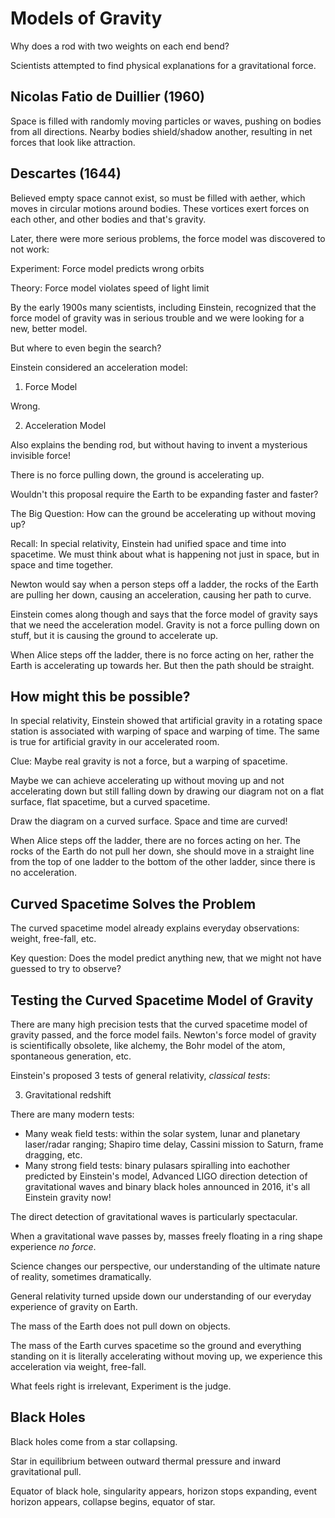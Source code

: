 # Models of Gravity

Why does a rod with two weights on each end bend?

Scientists attempted to find physical explanations for a gravitational force.

## Nicolas Fatio de Duillier (1960)

Space is filled with randomly moving particles or waves, pushing on bodies from all directions. Nearby bodies shield/shadow another, resulting in net forces that look like attraction.

## Descartes (1644)

Believed empty space cannot exist, so must be filled with aether, which moves in circular motions around bodies. These vortices exert forces on each other, and other bodies and that's gravity.

Later, there were more serious problems, the force model was discovered to not work:

Experiment: Force model predicts wrong orbits

Theory: Force model violates speed of light limit

By the early 1900s many scientists, including Einstein, recognized that the force model of gravity was in serious trouble and we were looking for a new, better model.

But where to even begin the search?

Einstein considered an acceleration model:

1. Force Model

Wrong.

2. Acceleration Model

Also explains the bending rod, but without having to invent a mysterious invisible force!

There is no force pulling down, the ground is accelerating up.

Wouldn't this proposal require the Earth to be expanding faster and faster?

The Big Question: How can the ground be accelerating up without moving up?

Recall: In special relativity, Einstein had unified space and time into spacetime. We must think about what is happening not just in space, but in space and time together.

Newton would say when a person steps off a ladder, the rocks of the Earth are pulling her down, causing an acceleration, causing her path to curve.

Einstein comes along though and says that the force model of gravity says that we need the acceleration model. Gravity is not a force pulling down on stuff, but it is causing the ground to accelerate up.

When Alice steps off the ladder, there is no force acting on her, rather the Earth is accelerating up towards her. But then the path should be straight.

## How might this be possible?

In special relativity, Einstein showed that artificial gravity in a rotating space station is associated with warping of space and warping of time. The same is true for artificial gravity in our accelerated room.

Clue: Maybe real gravity is not a force, but a warping of spacetime.

Maybe we can achieve accelerating up without moving up and not accelerating down but still falling down by drawing our diagram not on a flat surface, flat spacetime, but a curved spacetime.

Draw the diagram on a curved surface. Space and time are curved!

When Alice steps off the ladder, there are no forces acting on her. The rocks of the Earth do not pull her down, she should move in a straight line from the top of one ladder to the bottom of the other ladder, since there is no acceleration.

## Curved Spacetime Solves the Problem

The curved spacetime model already explains everyday observations: weight, free-fall, etc.

Key question: Does the model predict anything new, that we might not have guessed to try to observe?

## Testing the Curved Spacetime Model of Gravity

There are many high precision tests that the curved spacetime model of gravity passed, and the force model fails. Newton's force model of gravity is scientifically obsolete, like alchemy, the Bohr model of the atom, spontaneous generation, etc.

Einstein's proposed 3 tests of general relativity, *classical tests*:

3. Gravitational redshift

There are many modern tests:

* Many weak field tests: within the solar system, lunar and planetary laser/radar ranging; Shapiro time delay, Cassini mission to Saturn, frame dragging, etc.
* Many strong field tests: binary pulasars spiralling into eachother predicted by Einstein's model, Advanced LIGO direction detection of gravitational waves and binary black holes announced in 2016, it's all Einstein gravity now!

The direct detection of gravitational waves is particularly spectacular.

When a gravitational wave passes by, masses freely floating in a ring shape experience *no force*.

Science changes our perspective, our understanding of the ultimate nature of reality, sometimes dramatically.

General relativity turned upside down our understanding of our everyday experience of gravity on Earth.

The mass of the Earth does not pull down on objects.

The mass of the Earth curves spacetime so the ground and everything standing on it is literally accelerating without moving up, we experience this acceleration via weight, free-fall.

What feels right is irrelevant, Experiment is the judge.

## Black Holes

Black holes come from a star collapsing.

Star in equilibrium between outward thermal pressure and inward gravitational pull.

Equator of black hole, singularity appears, horizon stops expanding, event horizon appears, collapse begins, equator of star.
